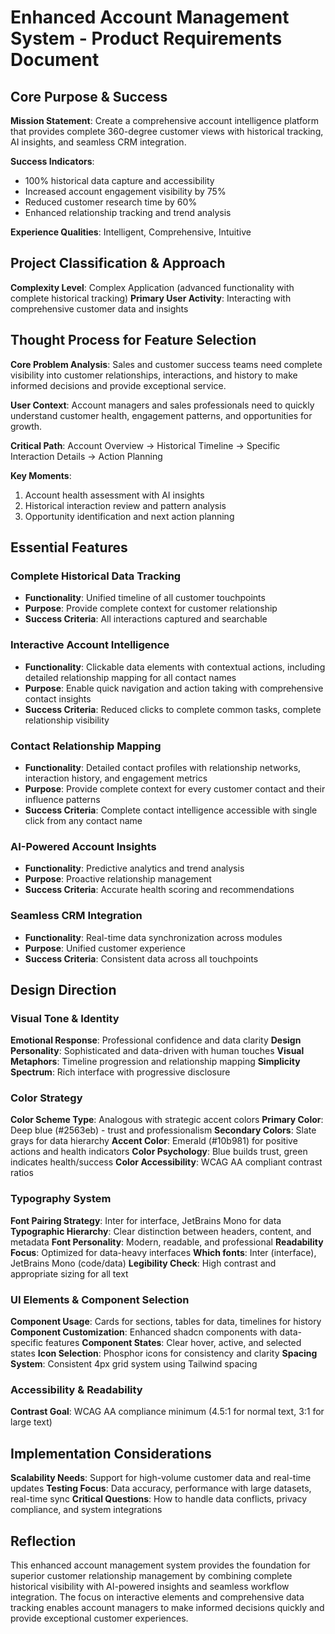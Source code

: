 # Enhanced Account Management System - Product Requirements Document

## Core Purpose & Success

**Mission Statement**: Create a comprehensive account intelligence platform that provides complete 360-degree customer views with historical tracking, AI insights, and seamless CRM integration.

**Success Indicators**: 
- 100% historical data capture and accessibility
- Increased account engagement visibility by 75%
- Reduced customer research time by 60%
- Enhanced relationship tracking and trend analysis

**Experience Qualities**: Intelligent, Comprehensive, Intuitive

## Project Classification & Approach

**Complexity Level**: Complex Application (advanced functionality with complete historical tracking)
**Primary User Activity**: Interacting with comprehensive customer data and insights

## Thought Process for Feature Selection

**Core Problem Analysis**: Sales and customer success teams need complete visibility into customer relationships, interactions, and history to make informed decisions and provide exceptional service.

**User Context**: Account managers and sales professionals need to quickly understand customer health, engagement patterns, and opportunities for growth.

**Critical Path**: Account Overview → Historical Timeline → Specific Interaction Details → Action Planning

**Key Moments**: 
1. Account health assessment with AI insights
2. Historical interaction review and pattern analysis
3. Opportunity identification and next action planning

## Essential Features

### Complete Historical Data Tracking
- **Functionality**: Unified timeline of all customer touchpoints
- **Purpose**: Provide complete context for customer relationship
- **Success Criteria**: All interactions captured and searchable

### Interactive Account Intelligence
- **Functionality**: Clickable data elements with contextual actions, including detailed relationship mapping for all contact names
- **Purpose**: Enable quick navigation and action taking with comprehensive contact insights
- **Success Criteria**: Reduced clicks to complete common tasks, complete relationship visibility

### Contact Relationship Mapping
- **Functionality**: Detailed contact profiles with relationship networks, interaction history, and engagement metrics
- **Purpose**: Provide complete context for every customer contact and their influence patterns
- **Success Criteria**: Complete contact intelligence accessible with single click from any contact name

### AI-Powered Account Insights
- **Functionality**: Predictive analytics and trend analysis
- **Purpose**: Proactive relationship management
- **Success Criteria**: Accurate health scoring and recommendations

### Seamless CRM Integration
- **Functionality**: Real-time data synchronization across modules
- **Purpose**: Unified customer experience
- **Success Criteria**: Consistent data across all touchpoints

## Design Direction

### Visual Tone & Identity
**Emotional Response**: Professional confidence and data clarity
**Design Personality**: Sophisticated and data-driven with human touches
**Visual Metaphors**: Timeline progression and relationship mapping
**Simplicity Spectrum**: Rich interface with progressive disclosure

### Color Strategy
**Color Scheme Type**: Analogous with strategic accent colors
**Primary Color**: Deep blue (#2563eb) - trust and professionalism
**Secondary Colors**: Slate grays for data hierarchy
**Accent Color**: Emerald (#10b981) for positive actions and health indicators
**Color Psychology**: Blue builds trust, green indicates health/success
**Color Accessibility**: WCAG AA compliant contrast ratios

### Typography System
**Font Pairing Strategy**: Inter for interface, JetBrains Mono for data
**Typographic Hierarchy**: Clear distinction between headers, content, and metadata
**Font Personality**: Modern, readable, and professional
**Readability Focus**: Optimized for data-heavy interfaces
**Which fonts**: Inter (interface), JetBrains Mono (code/data)
**Legibility Check**: High contrast and appropriate sizing for all text

### UI Elements & Component Selection
**Component Usage**: Cards for sections, tables for data, timelines for history
**Component Customization**: Enhanced shadcn components with data-specific features
**Component States**: Clear hover, active, and selected states
**Icon Selection**: Phosphor icons for consistency and clarity
**Spacing System**: Consistent 4px grid system using Tailwind spacing

### Accessibility & Readability
**Contrast Goal**: WCAG AA compliance minimum (4.5:1 for normal text, 3:1 for large text)

## Implementation Considerations

**Scalability Needs**: Support for high-volume customer data and real-time updates
**Testing Focus**: Data accuracy, performance with large datasets, real-time sync
**Critical Questions**: How to handle data conflicts, privacy compliance, and system integrations

## Reflection

This enhanced account management system provides the foundation for superior customer relationship management by combining complete historical visibility with AI-powered insights and seamless workflow integration. The focus on interactive elements and comprehensive data tracking enables account managers to make informed decisions quickly and provide exceptional customer experiences.